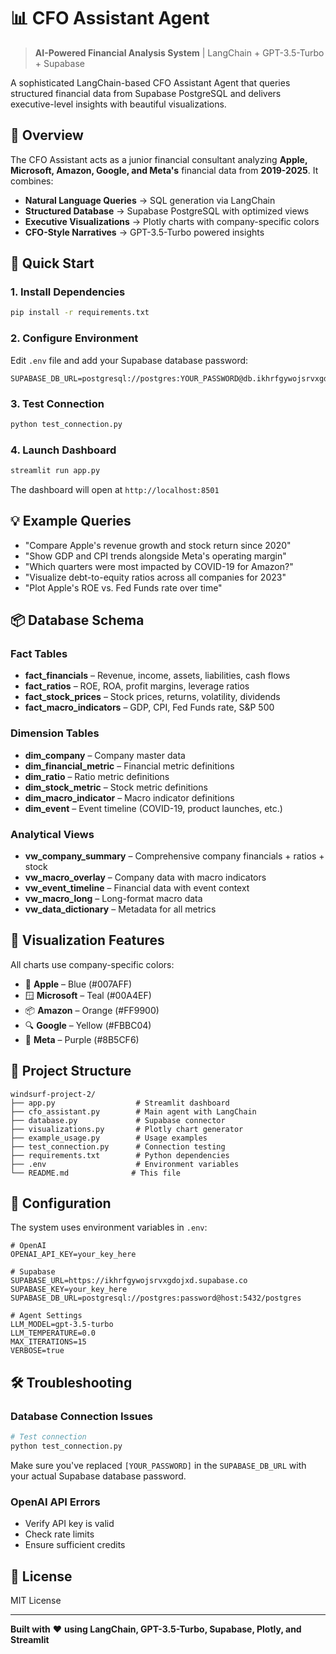 # 📊 CFO Assistant Agent

> **AI-Powered Financial Analysis System** | LangChain + GPT-3.5-Turbo + Supabase

A sophisticated LangChain-based CFO Assistant Agent that queries structured financial data from Supabase PostgreSQL and delivers executive-level insights with beautiful visualizations.

## 🎯 Overview

The CFO Assistant acts as a junior financial consultant analyzing **Apple, Microsoft, Amazon, Google, and Meta's** financial data from **2019-2025**. It combines:

- **Natural Language Queries** → SQL generation via LangChain
- **Structured Database** → Supabase PostgreSQL with optimized views
- **Executive Visualizations** → Plotly charts with company-specific colors
- **CFO-Style Narratives** → GPT-3.5-Turbo powered insights

## 🚀 Quick Start

### 1. Install Dependencies

```bash
pip install -r requirements.txt
```

### 2. Configure Environment

Edit `.env` file and add your Supabase database password:

```env
SUPABASE_DB_URL=postgresql://postgres:YOUR_PASSWORD@db.ikhrfgywojsrvxgdojxd.supabase.co:5432/postgres
```

### 3. Test Connection

```bash
python test_connection.py
```

### 4. Launch Dashboard

```bash
streamlit run app.py
```

The dashboard will open at `http://localhost:8501`

## 💡 Example Queries

- "Compare Apple's revenue growth and stock return since 2020"
- "Show GDP and CPI trends alongside Meta's operating margin"
- "Which quarters were most impacted by COVID-19 for Amazon?"
- "Visualize debt-to-equity ratios across all companies for 2023"
- "Plot Apple's ROE vs. Fed Funds rate over time"

## 📦 Database Schema

### Fact Tables
- **fact_financials** – Revenue, income, assets, liabilities, cash flows
- **fact_ratios** – ROE, ROA, profit margins, leverage ratios
- **fact_stock_prices** – Stock prices, returns, volatility, dividends
- **fact_macro_indicators** – GDP, CPI, Fed Funds rate, S&P 500

### Dimension Tables
- **dim_company** – Company master data
- **dim_financial_metric** – Financial metric definitions
- **dim_ratio** – Ratio metric definitions
- **dim_stock_metric** – Stock metric definitions
- **dim_macro_indicator** – Macro indicator definitions
- **dim_event** – Event timeline (COVID-19, product launches, etc.)

### Analytical Views
- **vw_company_summary** – Comprehensive company financials + ratios + stock
- **vw_macro_overlay** – Company data with macro indicators
- **vw_event_timeline** – Financial data with event context
- **vw_macro_long** – Long-format macro data
- **vw_data_dictionary** – Metadata for all metrics

## 🎨 Visualization Features

All charts use company-specific colors:

- 🍎 **Apple** – Blue (#007AFF)
- 🪟 **Microsoft** – Teal (#00A4EF)
- 📦 **Amazon** – Orange (#FF9900)
- 🔍 **Google** – Yellow (#FBBC04)
- 👥 **Meta** – Purple (#8B5CF6)

## 📁 Project Structure

```
windsurf-project-2/
├── app.py                  # Streamlit dashboard
├── cfo_assistant.py        # Main agent with LangChain
├── database.py             # Supabase connector
├── visualizations.py       # Plotly chart generator
├── example_usage.py        # Usage examples
├── test_connection.py      # Connection testing
├── requirements.txt        # Python dependencies
├── .env                    # Environment variables
└── README.md              # This file
```

## 🔧 Configuration

The system uses environment variables in `.env`:

```env
# OpenAI
OPENAI_API_KEY=your_key_here

# Supabase
SUPABASE_URL=https://ikhrfgywojsrvxgdojxd.supabase.co
SUPABASE_KEY=your_key_here
SUPABASE_DB_URL=postgresql://postgres:password@host:5432/postgres

# Agent Settings
LLM_MODEL=gpt-3.5-turbo
LLM_TEMPERATURE=0.0
MAX_ITERATIONS=15
VERBOSE=true
```

## 🛠️ Troubleshooting

### Database Connection Issues

```bash
# Test connection
python test_connection.py
```

Make sure you've replaced `[YOUR_PASSWORD]` in the `SUPABASE_DB_URL` with your actual Supabase database password.

### OpenAI API Errors

- Verify API key is valid
- Check rate limits
- Ensure sufficient credits

## 📝 License

MIT License

---

**Built with** ❤️ **using LangChain, GPT-3.5-Turbo, Supabase, Plotly, and Streamlit**
